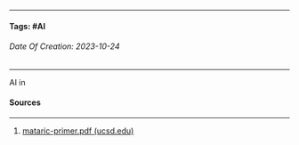 __________________________________________________________________________
#### **Tags:** #AI 
###### *Date Of Creation: 2023-10-24*
__________________________________________________________________________

AI in
#### Sources
__________________________________________________________________________
1. [mataric-primer.pdf (ucsd.edu)](https://pages.ucsd.edu/~ehutchins/cogs8/mataric-primer.pdf)